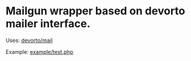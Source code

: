 # Mailgun wrapper based on devorto mailer interface.
Uses: [devorto/mail](https://github.com/devorto/mail)

Example: [example/test.php](example/test.php) 
